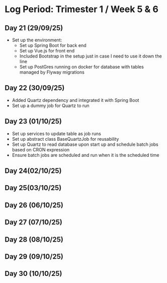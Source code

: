 # Log Period: Trimester 1 / Week 5 & 6

## Day 21 (29/09/25)
* Set up the environment:
    * Set up Spring Boot for back end 
    * Set up Vue.js for front end 
    * Included Bootstrap in the setup just in case I need to use it down the line
    * Set up PostGres running on docker for database with tables managed by Flyway migrations

## Day 22 (30/09/25)
* Added Quartz dependency and integrated it with Spring Boot
* Set up a dummy job for Quartz to run

## Day 23 (01/10/25)
* Set up services to update table as job runs
* Set up abstract class BaseQuartzJob for reusability
* Set up Quartz to read database upon start up and schedule batch jobs based on CRON expression
* Ensure batch jobs are scheduled and run when it is the scheduled time 

## Day 24(02/10/25) 


## Day 25(03/10/25)


## Day 26 (06/10/25)


## Day 27 (07/10/25)


## Day 28 (08/10/25)


## Day 29 (09/10/25)


## Day 30 (10/10/25)